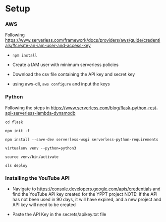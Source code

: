 # Setup
### AWS
Following https://www.serverless.com/framework/docs/providers/aws/guide/credentials/#create-an-iam-user-and-access-key

* `npm install`

* Create a IAM user with minimum serverless policies

* Download the csv file containing the API key and secret key

* using aws-cli, `aws configure` and input the keys

### Python
Following the steps in https://www.serverless.com/blog/flask-python-rest-api-serverless-lambda-dynamodb

`cd flask`

`npm init -f`

`npm install --save-dev serverless-wsgi serverless-python-requirements`

`virtualenv venv --python=python3`

`source venv/bin/activate`

`sls deploy`

### Installing the YouTube API

* Navigate to https://console.developers.google.com/apis/credentials and find the YouTube API key created for the YPPT project
NOTE: If the API has not been used in 90 days, it will have expired, and a new project and API key will need to be created

* Paste the API Key in the secrets/apikey.txt file